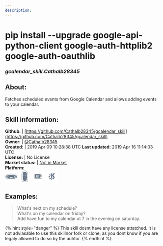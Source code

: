 ```yaml
---  
description:   
---  
```

# pip install --upgrade google-api-python-client google-auth-httplib2 google-auth-oauthlib  
### _gcalendar_skill.Cathalb28345_  
## About:  
Fetches scheduled events from Google Calendar and allows adding events to your calendar.

## Skill information:  
**Github:** | [https://github.com/Cathalb28345/gcalendar_skill](https://github.com/Cathalb28345/gcalendar_skill)  
**Owner:** | [@Cathalb28345](https://github.com/Cathalb28345)  
**Created:** | 2019 Apr 09 10:28:38 UTC  **Last updated:** 2019 Apr 16 11:14:03 UTC  
**License:** | No License  
**Market status:** | [Not in Market](https://market.mycroft.ai/skill/)  
**Platform:**  
 ![](../.gitbook/assets/mark-1-icon.png)  ![](../.gitbook/assets/mark-2-icon.png)  ![](../.gitbook/assets/picroft-icon.png)  ![](../.gitbook/assets/kde.png)   
## Examples:  
> What's next on my schedule?  
> What's on my calendar on friday?  
> Add have fun to my calendar at 7 in the evening on saturday.  
  
{% hint style="danger" %}
This skill dosnt have any license attatched. It is not adviasable to use this skillnor fork or clone, as you dont know if you are legaly allowed to do so by the auhtor.
{% endhint %}
